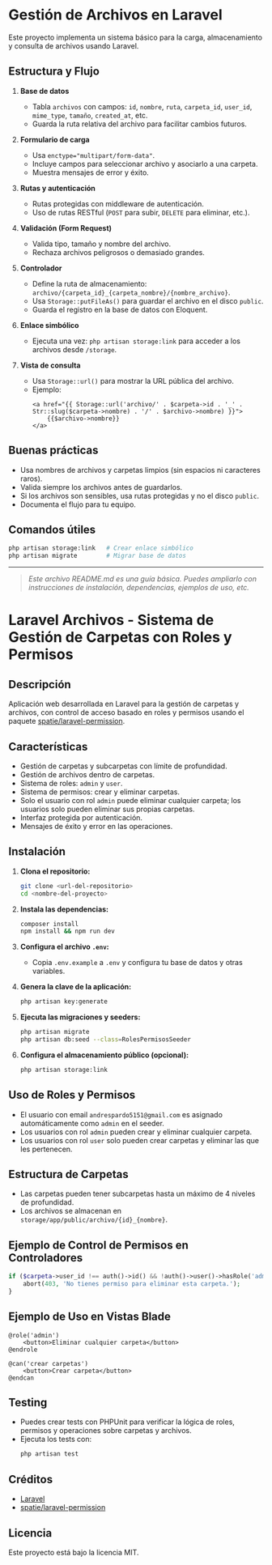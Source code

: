 # Gestión de Archivos en Laravel

Este proyecto implementa un sistema básico para la carga, almacenamiento y consulta de archivos usando Laravel.

## Estructura y Flujo

1. **Base de datos**
   - Tabla `archivos` con campos: `id`, `nombre`, `ruta`, `carpeta_id`, `user_id`, `mime_type`, `tamaño`, `created_at`, etc.
   - Guarda la ruta relativa del archivo para facilitar cambios futuros.

2. **Formulario de carga**
   - Usa `enctype="multipart/form-data"`.
   - Incluye campos para seleccionar archivo y asociarlo a una carpeta.
   - Muestra mensajes de error y éxito.

3. **Rutas y autenticación**
   - Rutas protegidas con middleware de autenticación.
   - Uso de rutas RESTful (`POST` para subir, `DELETE` para eliminar, etc.).

4. **Validación (Form Request)**
   - Valida tipo, tamaño y nombre del archivo.
   - Rechaza archivos peligrosos o demasiado grandes.

5. **Controlador**
   - Define la ruta de almacenamiento: `archivo/{carpeta_id}_{carpeta_nombre}/{nombre_archivo}`.
   - Usa `Storage::putFileAs()` para guardar el archivo en el disco `public`.
   - Guarda el registro en la base de datos con Eloquent.

6. **Enlace simbólico**
   - Ejecuta una vez: `php artisan storage:link` para acceder a los archivos desde `/storage`.

7. **Vista de consulta**
   - Usa `Storage::url()` para mostrar la URL pública del archivo.
   - Ejemplo:
     ```blade
     <a href="{{ Storage::url('archivo/' . $carpeta->id . '_' . Str::slug($carpeta->nombre) . '/' . $archivo->nombre) }}">
         {{$archivo->nombre}}
     </a>
     ```

## Buenas prácticas
- Usa nombres de archivos y carpetas limpios (sin espacios ni caracteres raros).
- Valida siempre los archivos antes de guardarlos.
- Si los archivos son sensibles, usa rutas protegidas y no el disco `public`.
- Documenta el flujo para tu equipo.

## Comandos útiles
```bash
php artisan storage:link   # Crear enlace simbólico
php artisan migrate        # Migrar base de datos
```

---

> _Este archivo README.md es una guía básica. Puedes ampliarlo con instrucciones de instalación, dependencias, ejemplos de uso, etc._


# Laravel Archivos - Sistema de Gestión de Carpetas con Roles y Permisos

## Descripción

Aplicación web desarrollada en Laravel para la gestión de carpetas y archivos, con control de acceso basado en roles y permisos usando el paquete [spatie/laravel-permission](https://spatie.be/docs/laravel-permission/v5/introduction).

## Características

- Gestión de carpetas y subcarpetas con límite de profundidad.
- Gestión de archivos dentro de carpetas.
- Sistema de roles: `admin` y `user`.
- Sistema de permisos: crear y eliminar carpetas.
- Solo el usuario con rol `admin` puede eliminar cualquier carpeta; los usuarios solo pueden eliminar sus propias carpetas.
- Interfaz protegida por autenticación.
- Mensajes de éxito y error en las operaciones.

## Instalación

1. **Clona el repositorio:**
   ```sh
   git clone <url-del-repositorio>
   cd <nombre-del-proyecto>
   ```

2. **Instala las dependencias:**
   ```sh
   composer install
   npm install && npm run dev
   ```

3. **Configura el archivo `.env`:**
   - Copia `.env.example` a `.env` y configura tu base de datos y otras variables.

4. **Genera la clave de la aplicación:**
   ```sh
   php artisan key:generate
   ```

5. **Ejecuta las migraciones y seeders:**
   ```sh
   php artisan migrate
   php artisan db:seed --class=RolesPermisosSeeder
   ```

6. **Configura el almacenamiento público (opcional):**
   ```sh
   php artisan storage:link
   ```

## Uso de Roles y Permisos

- El usuario con email `andrespardo5151@gmail.com` es asignado automáticamente como `admin` en el seeder.
- Los usuarios con rol `admin` pueden crear y eliminar cualquier carpeta.
- Los usuarios con rol `user` solo pueden crear carpetas y eliminar las que les pertenecen.

## Estructura de Carpetas

- Las carpetas pueden tener subcarpetas hasta un máximo de 4 niveles de profundidad.
- Los archivos se almacenan en `storage/app/public/archivo/{id}_{nombre}`.

## Ejemplo de Control de Permisos en Controladores

```php
if ($carpeta->user_id !== auth()->id() && !auth()->user()->hasRole('admin')) {
    abort(403, 'No tienes permiso para eliminar esta carpeta.');
}
```

## Ejemplo de Uso en Vistas Blade

```blade
@role('admin')
    <button>Eliminar cualquier carpeta</button>
@endrole

@can('crear carpetas')
    <button>Crear carpeta</button>
@endcan
```

## Testing

- Puedes crear tests con PHPUnit para verificar la lógica de roles, permisos y operaciones sobre carpetas y archivos.
- Ejecuta los tests con:
  ```sh
  php artisan test
  ```

## Créditos

- [Laravel](https://laravel.com/)
- [spatie/laravel-permission](https://github.com/spatie/laravel-permission)

## Licencia

Este proyecto está bajo la licencia MIT.